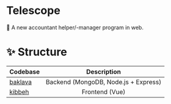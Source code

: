 <h1 align="left">
	<b>Telescope</b>
</h1>

<p align="left">
	📠 A new accountant helper/-manager program in web.
</p>

<h1 align="left">
	✨ Structure
</h1>

| Codebase             |        Description    |
| :------------------- | :-------------------: |
| [baklava](baklava)   |   Backend (MongoDB, Node.js + Express)   |
| [kibbeh](kibbeh)     |   Frontend (Vue)   |

